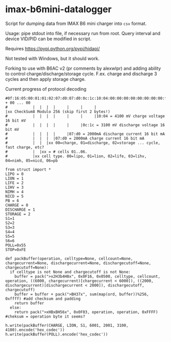 # imax-b6mini-datalogger
Script for dumping data from IMAX B6 mini charger into `csv` format.

Usage: pipe stdout into file, if necessary run from root. Query interval and device VID/PID can be modified in script.

Requires https://pypi.python.org/pypi/hidapi/

Not tested with Windows, but it should work.

Forking to use with B6AC v2 (pr comments by alexwlpr) and adding ability to control charge/discharge/storage cycle. F.ex. charge and discharge 3 cycles and then apply storage charge.

Current progress of protocol decoding
```
#0f:16:05:00:01:01:02:07:d0:07:d0:0c:1c:10:04:00:00:00:00:00:00:00:00:f3:ff:ff + 00 ... 00
#           |  |  |  |     |     |     |                             |xx CheckSum8 Modulo 256 (skip first 2 bytes!)
#           |  |  |  |     |     |     |10:04 = 4100 mV charge voltage 16 bit mV
#           |  |  |  |     |     |0c:1c = 3100 mV discharge voltage 16 bit mV
#           |  |  |  |     |07:d0 = 2000mA discharge current 16 bit mA
#           |  |  |  |07:d0 = 2000mA charge current 16 bit mA
#           |  |  |xx 00=charge, 01=discharge, 02=storage ... cycle, fast charge, etc?
#           |  |xx = # cells 01..06.    
#           |xx cell type. 00=lipo, 01=lion, 02=life, 03=lihv, 04=nimh, 05=nicd, 06=pb
```

```
from struct import *
LIPO = 0
LION = 1
LIFE = 2
LIHV = 3
NIMH = 4
NICD = 5
PB = 6
CHARGE = 0
DISCHARGE = 1
STORAGE = 2
S1=1
S2=2
S3=3
S4=4
S5=5
S6=6
POLL=0x55
STOP=0xFE

def packBuffer(operation, celltype=None, cellcount=None, chargecurrent=None, dischargecurrent=None, dischargecutoff=None, chargecutoff=None):
  if celltype is not None and chargecutoff is not None:
    buffer = pack(">x2H3b4H8x", 0x0F16, 0x0500, celltype, cellcount, operation, ((6000, chargecurrent)[chargecurrent < 6000]), ((2000, dischargecurrent)[dischargecurrent < 2000]), dischargecutoff, chargecutoff)
    buffer = buffer + pack(">BH37x", sum(map(ord, buffer))%256, 0xffff) #add checksum and padding
    return buffer
  else:
    return pack(">xHBxBH56x", 0x0F03, operation, operation, 0xFFFF)     #cheksum = operation byte it seems?

h.write(packBuffer(CHARGE, LION, S1, 6001, 2001, 3100, 4100).encode('hex_codec'))
h.write(packBuffer(POLL).encode('hex_codec'))

```
